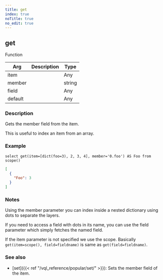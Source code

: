 ```yaml
---
title: get
index: true
noTitle: true
no_edit: true
---
```




<div class="vql_item"></div>


## get
<span class='vql_type label label-warning pull-right page-header'>Function</span>



<div class="vqlargs"></div>

Arg | Description | Type
----|-------------|-----
item||Any
member||string
field||Any
default||Any

### Description

Gets the member field from the item.

This is useful to index an item from an array.

### Example

```vql
select get(item=[dict(foo=3), 2, 3, 4], member='0.foo') AS Foo from scope()
```
```json
[
  {
    "Foo": 3
  }
]
```

### Notes

Using the member parameter you can index inside a nested dictionary using
dots to separate the layers.

If you need to access a field with dots in its name, you can use the field
parameter which simply fetches the named field.

If the item parameter is not specified we use the scope. Basically
`get(item=scope(), field=fieldname)` is same as `get(field=fieldname)`.

### See also

- [set]({{< ref "/vql_reference/popular/set/" >}}): Sets the member field of
the item.


